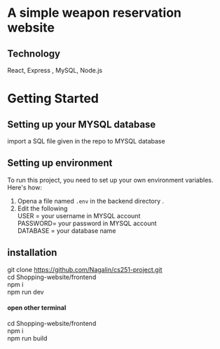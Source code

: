 

# A simple weapon reservation website

## Technology
React, Express , MySQL, Node.js

# Getting Started

## Setting up your MYSQL database
import a SQL file given in the repo to MYSQL database

## Setting up environment
To run this project, you need to set up your own environment variables. Here's how: 
1. Opena a file named `.env` in the backend directory . 
2.  Edit the following <br/> 
		 USER = your username in MYSQL account <br />
		 PASSWORD= your password in MYSQL account <br />
		 DATABASE = your database name <br />

## installation
git clone https://github.com/Nagalin/cs251-project.git <br />
cd Shopping-website/frontend <br />
npm i <br />
npm run dev <br />

#### open other terminal
cd Shopping-website/frontend <br />
npm i <br />
npm run build<br />
